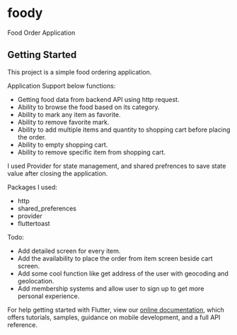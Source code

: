 # foody

Food Order Application

## Getting Started

This project is a simple food ordering application.

Application Support below functions:
-	Getting food data from backend API using http request. 
-	Ability to browse the food based on its category.
-	Ability to mark any item as favorite.
-	Ability to remove favorite mark.
-	Ability to add multiple items and quantity to shopping cart before placing the order.
-	Ability to empty shopping cart.
-	Ability to remove specific item from shopping cart.

I used Provider for state management, and shared prefrences to save state value after closing the application.

Packages I used:
- http
- shared_preferences
- provider
- fluttertoast

Todo:
- Add detailed screen for every item.
- Add the availability to place the order from item screen beside cart screen.
- Add some cool function like get address of the user with geocoding and geolocation.
- Add membership systems and allow user to sign up to get more personal experience.

For help getting started with Flutter, view our
[online documentation](https://flutter.dev/docs), which offers tutorials,
samples, guidance on mobile development, and a full API reference.
